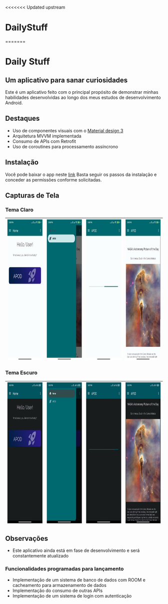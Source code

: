 <<<<<<< Updated upstream
# DailyStuff
 
=======
# Daily Stuff

## Um aplicativo para sanar curiosidades

Este é um aplicativo feito com o principal propósito de demonstrar minhas habilidades desenvolvidas
ao longo dos meus estudos de desenvolvimento Android.

## Destaques

- Uso de componentes visuais com o [Material design 3](https://m3.material.io/)
- Arquitetura MVVM implementada
- Consumo de APIs com Retrofit
- Uso de coroutines para processamento assíncrono

## Instalação
Você pode baixar o app neste [link](https://github.com/TMendes-lucca/DailyStuff/releases/tag/Release)
Basta seguir os passos da instalação e conceder as permissões conforme solicitadas.

## Capturas de Tela

### Tema Claro

| <img src="\assets\apodw1.jpg" height="450"/> | <img src="\assets\apodw2.jpg" height="450"/> | <img src="\assets\apodw3.jpg" height="450"/> | <img src="\assets\apodw4.jpg" height="450"/> |
|:--------------------------------------------:|:--------------------------------------------:|:--------------------------------------------:|:--------------------------------------------:|

### Tema Escuro

| <img src="\assets\apodb1.jpg" height="450"/> | <img src="\assets\apodb2.jpg" height="450"/> | <img src="\assets\apodb3.jpg" height="450"/> | <img src="\assets\apodb4.jpg" height="450"/> |
|:--------------------------------------------:|:--------------------------------------------:|:--------------------------------------------:|:--------------------------------------------:|

## Observações
- Este aplicativo ainda está em fase de desenvolvimento e será constantemente atualizado

### Funcionalidades programadas para lançamento
- Implementação de um sistema de banco de dados com ROOM e cacheamento para armazenamento de dados
- Implementação do consumo de outras APIs
- Implementação de um sistema de login com autenticação
